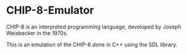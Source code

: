 # CHIP-8-Emulator
CHIP-8 is an interpreted programming language, developed by Joseph Weisbecker in the 1970s.

This is an emulation of the CHIP-8 done in C++ using the SDL library. 

